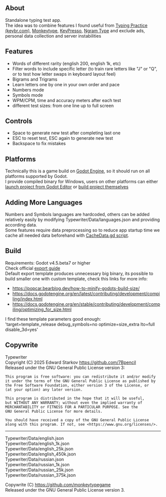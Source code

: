 ## About

Standalone typing test app.   
The idea was to combine features I found useful from [Typing Practice (keybr.com)](https://www.keybr.com/), [Monkeytype](https://monkeytype.com/), [KeyPresso](https://keypresso.ru/), [Ngram Type](https://ranelpadon.github.io/ngram-type/) and exclude ads, personal data collection and server instabilities

## Features

- Words of different rarity (english 200, english 1k, etc)
- Filter words to include specific letter (to train rare letters like "J" or "Q", or to test how letter swaps in keyboard layout feel)
- Bigrams and Trigrams
- Learn letters one by one in your own order and pace
- Numbers mode
- Symbols mode
- WPM/CPM, time and accuracy meters after each test
- different test sizes: from one line up to full screen

## Controls

- Space to generate new test after completing last one
- ESC to reset test, ESC again to generate new test
- Backspace to fix mistakes

## Platforms

Technically this is a game build on [Godot Engine](https://godotengine.org/), so it should run on all platforms supported by Godot.    
I provide compiled binary for Windows, users on other platforms can either [launch project from Godot Editor](https://docs.godotengine.org/en/stable/tutorials/editor/project_manager.html) or [build project themselves](#build)

## Adding More Languages

Numbers and Symbols languages are hardcoded, others can be added relatively easily by modifying Typewriter/Data/languages.json and providing according data.    
Some features require data preprocessing so to reduce app startup time we cache all needed data beforehand with [CacheData.gd script](https://docs.godotengine.org/en/4.4/tutorials/plugins/running_code_in_the_editor.html#running-one-off-scripts-using-editorscript).

## Build

Requirements: Godot v4.5.beta7 or higher      
Check official [export guide](https://docs.godotengine.org/en/stable/tutorials/export/exporting_projects.html)    
Default export template produces unnecessary big binary, its possible to build smaller one with custom template, check this links for more info:    
- <https://popcar.bearblog.dev/how-to-minify-godots-build-size/>    
- <https://docs.godotengine.org/en/latest/contributing/development/compiling/index.html>    
- <https://docs.godotengine.org/en/stable/contributing/development/compiling/optimizing_for_size.html>    

I find these template parameters good enough:   
'target=template_release debug_symbols=no optimize=size_extra lto=full disable_3d=yes'

## Copywrite

Typewriter     
Copyright (C) 2025 Edward Starkov <https://github.com/7Bpencil>   
Released under the GNU General Public License version 3:    

    This program is free software: you can redistribute it and/or modify          
    it under the terms of the GNU General Public License as published by          
    the Free Software Foundation, either version 3 of the License, or          
    (at your option) any later version.              

    This program is distributed in the hope that it will be useful,          
    but WITHOUT ANY WARRANTY; without even the implied warranty of          
    MERCHANTABILITY or FITNESS FOR A PARTICULAR PURPOSE. See the          
    GNU General Public License for more details.               

    You should have received a copy of the GNU General Public License          
    along with this program. If not, see <https://www.gnu.org/licenses/>.              

---------------------------------------------------------------
Typewriter/Data/english.json        
Typewriter/Data/english_1k.json        
Typewriter/Data/english_25k.json        
Typewriter/Data/english_450k.json        
Typewriter/Data/russian.json        
Typewriter/Data/russian_1k.json        
Typewriter/Data/russian_25k.json        
Typewriter/Data/russian_375k.json        

Copywrite (C) <https://github.com/monkeytypegame>    
Released under the GNU General Public License version 3.

